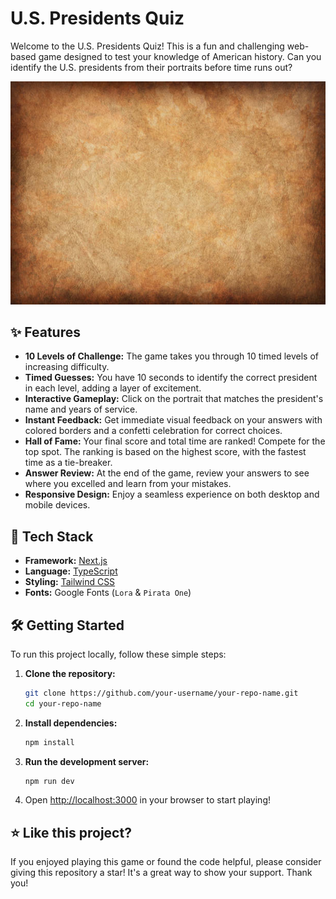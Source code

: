 # U.S. Presidents Quiz

Welcome to the U.S. Presidents Quiz! This is a fun and challenging web-based game designed to test your knowledge of American history. Can you identify the U.S. presidents from their portraits before time runs out?

![Game Screenshot](public/images/paper.jpg) <!-- You can replace this with a real screenshot of the game later -->

## ✨ Features

-   **10 Levels of Challenge:** The game takes you through 10 timed levels of increasing difficulty.
-   **Timed Guesses:** You have 10 seconds to identify the correct president in each level, adding a layer of excitement.
-   **Interactive Gameplay:** Click on the portrait that matches the president's name and years of service.
-   **Instant Feedback:** Get immediate visual feedback on your answers with colored borders and a confetti celebration for correct choices.
-   **Hall of Fame:** Your final score and total time are ranked! Compete for the top spot. The ranking is based on the highest score, with the fastest time as a tie-breaker.
-   **Answer Review:** At the end of the game, review your answers to see where you excelled and learn from your mistakes.
-   **Responsive Design:** Enjoy a seamless experience on both desktop and mobile devices.

## 🚀 Tech Stack

-   **Framework:** [Next.js](https://nextjs.org/)
-   **Language:** [TypeScript](https://www.typescriptlang.org/)
-   **Styling:** [Tailwind CSS](https://tailwindcss.com/)
-   **Fonts:** Google Fonts (`Lora` & `Pirata One`)

## 🛠️ Getting Started

To run this project locally, follow these simple steps:

1.  **Clone the repository:**
    ```bash
    git clone https://github.com/your-username/your-repo-name.git
    cd your-repo-name
    ```

2.  **Install dependencies:**
    ```bash
    npm install
    ```

3.  **Run the development server:**
    ```bash
    npm run dev
    ```

4.  Open [http://localhost:3000](http://localhost:3000) in your browser to start playing!

## ⭐ Like this project?

If you enjoyed playing this game or found the code helpful, please consider giving this repository a star! It's a great way to show your support. Thank you!